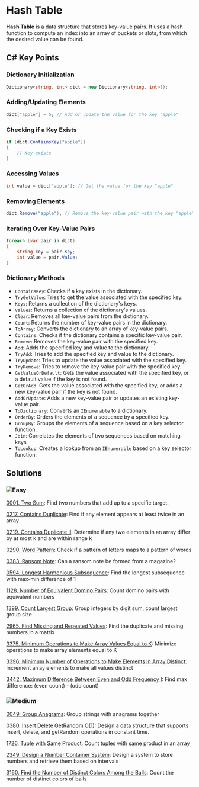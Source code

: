 # Hash Table

**Hash Table** is a data structure that stores key-value pairs. It uses a hash function to compute an index into an array of buckets or slots, from which the desired value can be found.

## C# Key Points

### Dictionary Initialization
```csharp
Dictionary<string, int> dict = new Dictionary<string, int>();
```

### Adding/Updating Elements
```csharp
dict["apple"] = 5; // Add or update the value for the key "apple"
```

### Checking if a Key Exists
```csharp
if (dict.ContainsKey("apple"))
{
    // Key exists
}
```

### Accessing Values
```csharp
int value = dict["apple"]; // Get the value for the key "apple"
```

### Removing Elements
```csharp
dict.Remove("apple"); // Remove the key-value pair with the key "apple"
```

### Iterating Over Key-Value Pairs
```csharp
foreach (var pair in dict)
{
    string key = pair.Key;
    int value = pair.Value;
}
```

### Dictionary Methods
- `ContainsKey`: Checks if a key exists in the dictionary.
- `TryGetValue`: Tries to get the value associated with the specified key.
- `Keys`: Returns a collection of the dictionary's keys.
- `Values`: Returns a collection of the dictionary's values.
- `Clear`: Removes all key-value pairs from the dictionary.
- `Count`: Returns the number of key-value pairs in the dictionary.
- `ToArray`: Converts the dictionary to an array of key-value pairs.
- `Contains`: Checks if the dictionary contains a specific key-value pair.
- `Remove`: Removes the key-value pair with the specified key.
- `Add`: Adds the specified key and value to the dictionary.
- `TryAdd`: Tries to add the specified key and value to the dictionary.
- `TryUpdate`: Tries to update the value associated with the specified key.
- `TryRemove`: Tries to remove the key-value pair with the specified key.
- `GetValueOrDefault`: Gets the value associated with the specified key, or a default value if the key is not found.
- `GetOrAdd`: Gets the value associated with the specified key, or adds a new key-value pair if the key is not found.
- `AddOrUpdate`: Adds a new key-value pair or updates an existing key-value pair.
- `ToDictionary`: Converts an `IEnumerable` to a dictionary.
- `OrderBy`: Orders the elements of a sequence by a specified key.
- `GroupBy`: Groups the elements of a sequence based on a key selector function.
- `Join`: Correlates the elements of two sequences based on matching keys.
- `ToLookup`: Creates a lookup from an `IEnumerable` based on a key selector function.

## Solutions

### ![Easy](https://img.shields.io/badge/Easy-46c6c2)

[0001. Two Sum](https://github.com/vahtyah/LeetCodeSolutions/tree/main/Hash%20Table/0001.%20Two%20Sum): Find two numbers that add up to a specific target.

[0217. Contains Duplicate](/Data%20Structures%2FHash%20Table%2F0217.%20Contains%20Duplicate): Find if any element appears at least twice in an array

[0219. Contains Duplicate II](/Data%20Structures%2FHash%20Table%2F0219.%20Contains%20Duplicate%20II): Determine if any two elements in an array differ by at most k and are within range k

[0290. Word Pattern](/Data%20Structures%2FHash%20Table%2F0290.%20Word%20Pattern): Check if a pattern of letters maps to a pattern of words

[0383. Ransom Note](/Data%20Structures%2FHash%20Table%2F0383.%20Ransom%20Note): Can a ransom note be formed from a magazine?

[0594. Longest Harmonious Subsequence](/Data%20Structures%2FHash%20Table%2F0594.%20Longest%20Harmonious%20Subsequence): Find the longest subsequence with max-min difference of 1

[1128. Number of Equivalent Domino Pairs](/Data%20Structures%2FHash%20Table%2F1128.%20Number%20of%20Equivalent%20Domino%20Pairs): Count domino pairs with equivalent numbers

[1399. Count Largest Group](/Data%20Structures%2FHash%20Table%2F1399.%20Count%20Largest%20Group): Group integers by digit sum, count largest group size

[2965. Find Missing and Repeated Values](/Data%20Structures%2FHash%20Table%2F2965.%20Find%20Missing%20and%20Repeated%20Values): Find the duplicate and missing numbers in a matrix

[3375. Minimum Operations to Make Array Values Equal to K](/Data%20Structures%2FHash%20Table%2F3375.%20Minimum%20Operations%20to%20Make%20Array%20Values%20Equal%20to%20K): Minimize operations to make array elements equal to K

[3396. Minimum Number of Operations to Make Elements in Array Distinct](/Data%20Structures%2FHash%20Table%2F3396.%20Minimum%20Number%20of%20Operations%20to%20Make%20Elements%20in%20Array%20Distinct): Increment array elements to make all values distinct

[3442. Maximum Difference Between Even and Odd Frequency I](/Data%20Structures%2FHash%20Table%2F3442.%20Maximum%20Difference%20Between%20Even%20and%20Odd%20Frequency%20I): Find max difference: (even count) - (odd count)

### ![Medium](https://img.shields.io/badge/Medium-fac31d)

[0049. Group Anagrams](/Data%20Structures%2FHash%20Table%2F0049.%20Group%20Anagrams): Group strings with anagrams together

[0380. Insert Delete GetRandom O(1)](/Data%20Structures%2FHash%20Table%2F0380.%20Insert%20Delete%20GetRandom%20O%281%29): Design a data structure that supports insert, delete, and getRandom operations in constant time.

[1726. Tuple with Same Product](/Data%20Structures%2FHash%20Table%2F1726.%20Tuple%20with%20Same%20Product): Count tuples with same product in an array

[2349. Design a Number Container System](/Data%20Structures%2FHash%20Table%2F2349.%20Design%20a%20Number%20Container%20System): Design a system to store numbers and retrieve them based on intervals

[3160. Find the Number of Distinct Colors Among the Balls](/Data%20Structures%2FHash%20Table%2F3160.%20Find%20the%20Number%20of%20Distinct%20Colors%20Among%20the%20Balls): Count the number of distinct colors of balls
